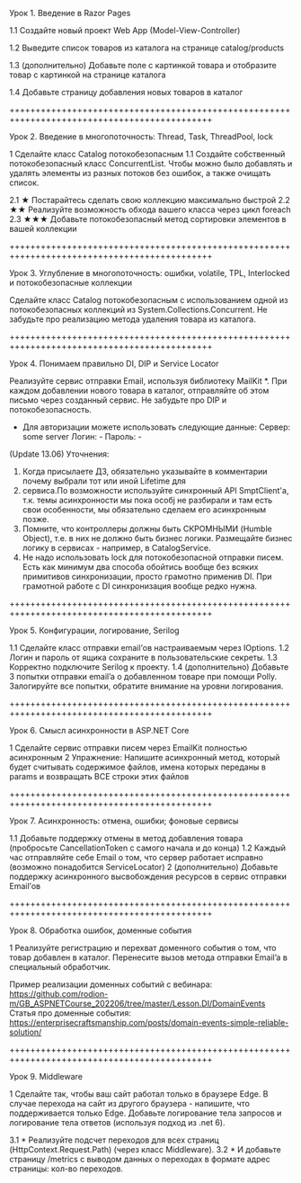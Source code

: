 Урок 1. Введение в Razor Pages

1.1 Создайте новый проект Web App (Model-View-Controller)

1.2 Выведите список товаров из каталога на странице catalog/products

1.3 (дополнительно) Добавьте поле с картинкой товара и отобразите товар с картинкой на странице каталога

1.4 Добавьте страницу добавления новых товаров в каталог

+++++++++++++++++++++++++++++++++++++++++++++++++++++++++++++++++++++++++++++++++++++++++++++

Урок 2. Введение в многопоточность: Thread, Task, ThreadPool, lock

1 Сделайте класс Catalog потокобезопасным
1.1 Создайте собственный потокобезопасный класс ConcurrentList<T>. Чтобы можно было добавлять и удалять 
элементы из разных потоков без ошибок, а также очищать список.

2.1 ★ Постарайтесь сделать свою коллекцию максимально быстрой
2.2 ★★ Реализуйте возможность обхода вашего класса через цикл foreach
2.3 ★★★ Добавьте потокобезопасный метод сортировки элементов в вашей коллекции

+++++++++++++++++++++++++++++++++++++++++++++++++++++++++++++++++++++++++++++++++++++++++++++

Урок 3. Углубление в многопоточность: ошибки, volatile, TPL, Interlocked и потокобезопасные коллекции

Сделайте класс Catalog потокобезопасным с использованием одной из потокобезопасных коллекций 
из System.Collections.Concurrent. Не забудьте про реализацию метода удаления товара из каталога.

+++++++++++++++++++++++++++++++++++++++++++++++++++++++++++++++++++++++++++++++++++++++++++++

Урок 4. Понимаем правильно DI, DIP и Service Locator

Реализуйте сервис отправки Email, используя библиотеку MailKit *.
При каждом добавлении нового товара в каталог, отправляйте об этом письмо через созданный сервис.
Не забудьте про DIP и потокобезопасность.
* Для авторизации можете использовать следующие данные:
Сервер: some server
Логин: -
Пароль: -

(Update 13.06) Уточнения:
1. Когда присылаете ДЗ, обязательно указывайте в комментарии почему выбрали тот или иной Lifetime для 
2. сервиса.По возможности используйте синхронный API SmptClient'a, т.к. темы асинхронности мы пока особj
не разбирали и там есть свои особенности, мы обязательно сделаем его асинхронным позже.
3. Помните, что контроллеры должны быть СКРОМНЫМИ (Humble Object), т.е. в них не должно быть бизнес логики.
Размещайте бизнес логику в сервисах - например, в CatalogService.
4. Не надо использовать lock для потокобезопасной отправки писем. Есть как минимум два способа 
обойтись вообще без всяких примитивов синхронизации, просто грамотно применив DI.
При грамотной работе с DI синхронизация вообще редко нужна.

+++++++++++++++++++++++++++++++++++++++++++++++++++++++++++++++++++++++++++++++++++++++++++++

Урок 5. Конфигурации, логирование, Serilog

1.1 Сделайте класс отправки email’ов настраиваемым через IOptions.
1.2 Логин и пароль от ящика сохраните в пользовательские секреты.
1.3 Корректно подключите Serilog к проекту.
1.4 (дополнительно) Добавьте 3 попытки отправки email’a о добавленном товаре при помощи Polly. Залогируйте
все попытки, обратите внимание на уровни логирования.

+++++++++++++++++++++++++++++++++++++++++++++++++++++++++++++++++++++++++++++++++++++++++++++

Урок 6. Смысл асинхронности в ASP.NET Core

1 Сделайте сервис отправки писем через EmailKit полностью асинхронным
2 Упражнение: Напишите асинхронный метод, который будет считывать содержимое файлов, имена которых 
переданы в params и возвращать ВСЕ строки этих файлов

+++++++++++++++++++++++++++++++++++++++++++++++++++++++++++++++++++++++++++++++++++++++++++++

Урок 7. Асинхронность: отмена, ошибки; фоновые сервисы

1.1 Добавьте поддержку отмены в метод добавления товара (пробросьте CancellationToken с самого начала и до конца)
1.2 Каждый час отправляйте себе Email о том, что сервер работает исправно (возможно понадобится ServiceLocator)
2 (дополнительно) Добавьте поддержку асинхронного высвобождения ресурсов в сервис отправки Email’ов

+++++++++++++++++++++++++++++++++++++++++++++++++++++++++++++++++++++++++++++++++++++++++++++

Урок 8. Обработка ошибок, доменные события

1 Реализуйте регистрацию и перехват доменного события о том, что товар добавлен в каталог. 
Перенесите вызов метода отправки Email’a в специальный обработчик.

Пример реализации доменных событий с вебинара:
https://github.com/rodion-m/GB_ASPNETCourse_202206/tree/master/Lesson.DI/DomainEvents
Статья про доменные события: https://enterprisecraftsmanship.com/posts/domain-events-simple-reliable-solution/

+++++++++++++++++++++++++++++++++++++++++++++++++++++++++++++++++++++++++++++++++++++++++++++

Урок 9. Middleware

1 Сделайте так, чтобы ваш сайт работал только в браузере Edge. В случае перехода на сайт из другого браузера - напишите, что поддерживается только Edge.
Добавьте логирование тела запросов и логирование тела ответов (используя подход из .net 6).

3.1 * Реализуйте подсчет переходов для всех страниц (HttpContext.Request.Path) (через класс Middleware).
3.2 * И добавьте страницу /metrics с выводом данных о переходах в формате адрес страницы: кол-во переходов.
